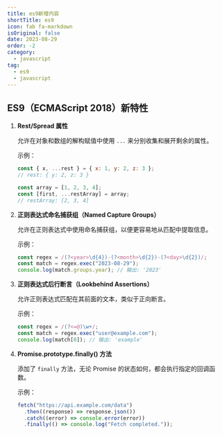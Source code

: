```yaml
---
title: es9新增内容
shortTitle: es9
icon: fab fa-markdown
isOriginal: false
date: 2023-08-29
order: -2
category:
  - javascript
tag:
  - es9
  - javascript
---
```


## ES9（ECMAScript 2018）新特性

1. **Rest/Spread 属性**

   允许在对象和数组的解构赋值中使用 `...` 来分别收集和展开剩余的属性。

   示例：

   ```javascript
   const { x, ...rest } = { x: 1, y: 2, z: 3 };
   // rest: { y: 2, z: 3 }

   const array = [1, 2, 3, 4];
   const [first, ...restArray] = array;
   // restArray: [2, 3, 4]
   ```

2. **正则表达式命名捕获组（Named Capture Groups）**

   允许在正则表达式中使用命名捕获组，以便更容易地从匹配中提取信息。

   示例：

   ```javascript
   const regex = /(?<year>\d{4})-(?<month>\d{2})-(?<day>\d{2})/;
   const match = regex.exec("2023-08-29");
   console.log(match.groups.year); // 输出: '2023'
   ```

3. **正则表达式后行断言（Lookbehind Assertions）**

   允许正则表达式匹配在其前面的文本，类似于正向断言。

   示例：

   ```javascript
   const regex = /(?<=@)\w+/;
   const match = regex.exec("user@example.com");
   console.log(match[0]); // 输出: 'example'
   ```

4. **Promise.prototype.finally() 方法**

   添加了 `finally` 方法，无论 Promise 的状态如何，都会执行指定的回调函数。

   示例：

   ```javascript
   fetch("https://api.example.com/data")
     .then((response) => response.json())
     .catch((error) => console.error(error))
     .finally(() => console.log("Fetch completed."));
   ```
